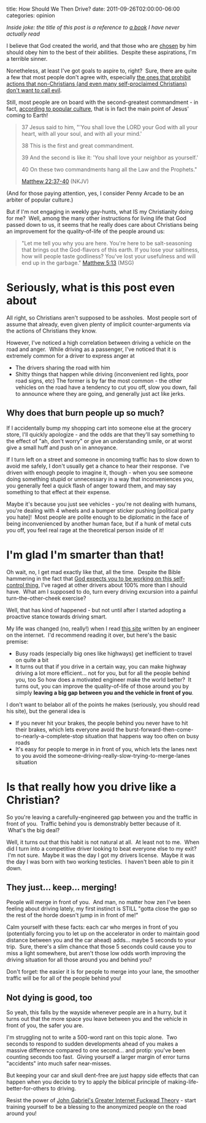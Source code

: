 title: How Should We Then Drive?
date: 2011-09-26T02:00:00-06:00
categories: opinion

_Inside joke: the title of this post is a reference to [a book](http://en.wikipedia.org/wiki/How_Should_We_Then_Live%3F) I have never actually read_

I believe that God created the world, and that those who are [chosen](http://en.wikipedia.org/wiki/Limited_atonement) by him should obey him to the best of their abilities.  Despite these aspirations, I'm a terrible sinner.

Nonetheless, at least I've got goals to aspire to, right?  Sure, there are quite a few that most people don't agree with, especially [the ones that prohibit actions that non-Christians (and even many self-proclaimed Christians) don't want to call evil](http://www.biblegateway.com/passage/?search=leviticus%2018:22&amp;version=MSG).

Still, most people are on board with the second-greatest commandment - in fact, [according to popular culture](http://store.penny-arcade.com/products/pat070181), that is in fact the main point of Jesus' coming to Earth!

> 37 Jesus said to him, "'You shall love the LORD your God with all your heart, with all your soul, and with all your mind.'
> 
> 
> 38 This is the first and great commandment.
> 
> 
> 39 And the second is like it: 'You shall love your neighbor as yourself.'
> 
> 
> 40 On these two commandments hang all the Law and the Prophets."
> 
> 
> [Matthew 22:37-40](http://www.biblegateway.com/passage/?search=matthew%2022:37-40&amp;version=MSG) (NKJV)

(And for those paying attention, yes, I consider Penny Arcade to be an arbiter of popular culture.)

But if I'm not engaging in weekly gay-hunts, what IS my Christianity doing for me?  Well, among the many other instructions for living life that God passed down to us, it seems that he really does care about Christians being an improvement for the quality-of-life of the people around us:

> "Let me tell you why you are here. You're here to be salt-seasoning that brings out the God-flavors of this earth. If you lose your saltiness, how will people taste godliness? You've lost your usefulness and will end up in the garbage." [Matthew 5:13](http://www.biblegateway.com/passage/?search=matthew%205:13&amp;version=MSG) (MSG)

# Seriously, what is this post even about

All right, so Christians aren't supposed to be assholes.  Most people sort of assume that already, even given plenty of implicit counter-arguments via the actions of Christians they know.

However, I've noticed a high correlation between driving a vehicle on the road and anger.  While driving as a passenger, I've noticed that it is extremely common for a driver to express anger at

*   The drivers sharing the road with him
*   Shitty things that happen while driving (inconvenient red lights, poor road signs, etc)
The former is by far the most common - the other vehicles on the road have a tendency to cut you off, slow you down, fail to announce where they are going, and generally just act like jerks.

## Why does that burn people up so much?

If I accidentally bump my shopping cart into someone else at the grocery store, I'll quickly apologize - and the odds are that they'll say something to the effect of "ah, don't worry" or give an understanding smile, or at worst give a small huff and push on in annoyance.

If I turn left on a street and someone in oncoming traffic has to slow down to avoid me safely, I don't usually get a chance to hear their response.  I've driven with enough people to imagine it, though - when you see someone doing something stupid or unnecessary in a way that inconveniences you, you generally feel a quick flash of anger toward them, and may say something to that effect at their expense.

Maybe it's because you just see vehicles - you're not dealing with humans, you're dealing with 4 wheels and a bumper sticker pushing [political party you hate]!  Most people are polite enough to be diplomatic in the face of being inconvenienced by another human face, but if a hunk of metal cuts you off, you feel real rage at the theoretical person inside of it!

# I'm glad I'm smarter than that!

Oh wait, no, I get mad exactly like that, all the time.  Despite the Bible hammering in the fact that [God expects you to be working on this self-control thing](http://www.openbible.info/topics/self-control), I've raged at other drivers about 100% more than I should have.  What am I supposed to do, turn every driving excursion into a painful turn-the-other-cheek exercise?

Well, that has kind of happened - but not until after I started adopting a proactive stance towards driving smart.

My life was changed (no, really!) when I read [this site](http://trafficwaves.org/) written by an engineer on the internet.  I'd recommend reading it over, but here's the basic premise:

*   Busy roads (especially big ones like highways) get inefficient to travel on quite a bit
*   It turns out that if you drive in a certain way, you can make highway driving a lot more efficient... not for you, but for all the people behind you, too
So how does a motivated engineer make the world better?  It turns out, you can improve the quality-of-life of those around you by simply **leaving a big gap between you and the vehicle in front of you**.

I don't want to belabor all of the points he makes (seriously, you should read his site), but the general idea is

*   If you never hit your brakes, the people behind you never have to hit their brakes, which lets everyone avoid the burst-forward-then-come-to-nearly-a-complete-stop situation that happens way too often on busy roads
*   It's easy for people to merge in in front of you, which lets the lanes next to you avoid the someone-driving-really-slow-trying-to-merge-lanes situation

# Is that really how you drive like a Christian?

So you're leaving a carefully-engineered gap between you and the traffic in front of you.  Traffic behind you is demonstrably better because of it.  What's the big deal?

Well, it turns out that this habit is not natural at all.  At least not to me.  When did I turn into a competitive driver looking to beat everyone else to my exit?  I'm not sure.  Maybe it was the day I got my drivers license.  Maybe it was the day I was born with two working testicles.  I haven't been able to pin it down.

## They just... keep... merging!

People will merge in front of you.  And man, no matter how zen I've been feeling about driving lately, my first instinct is STILL "gotta close the gap so the rest of the horde doesn't jump in in front of me!"

Calm yourself with these facts: each car who merges in front of you (potentially forcing you to let up on the accelerator in order to maintain good distance between you and the car ahead) adds... maybe 5 seconds to your trip.  Sure, there's a slim chance that those 5 seconds could cause you to miss a light somewhere, but aren't those low odds worth improving the driving situation for all those around you and behind you?

Don't forget: the easier it is for people to merge into your lane, the smoother traffic will be for all of the people behind you!

## Not dying is good, too

So yeah, this falls by the wayside whenever people are in a hurry, but it turns out that the more space you leave between you and the vehicle in front of you, the safer you are.

I'm struggling not to write a 500-word rant on this topic alone.  Two seconds to respond to sudden developments ahead of you makes a massive difference compared to one second... and protip: you've been counting seconds too fast.  Giving yourself a larger margin of error turns "accidents" into much safer near-misses.

But keeping your car and skull dent-free are just happy side effects that can happen when you decide to try to apply the biblical principle of making-life-better-for-others to driving.

Resist the power of [John Gabriel's Greater Internet Fuckwad Theory](http://www.penny-arcade.com/comic/2004/3/19/) - start training yourself to be a blessing to the anonymized people on the road around you!
